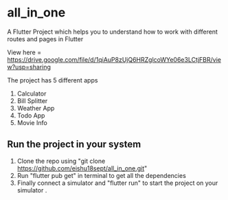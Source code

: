 # all_in_one

A Flutter Project which helps you to understand how to work with different routes and pages in Flutter

View here = https://drive.google.com/file/d/1qiAuP8zUjQ6HRZglcoWYe06e3LCtjFBR/view?usp=sharing

The project has 5 different apps 
1) Calculator 
2) Bill Splitter
3) Weather App
4) Todo App
5) Movie Info 


## Run the project in your system

1) Clone the repo using  "git clone https://github.com/eishu18sept/all_in_one.git"
2) Run "flutter pub get" in terminal to get all the dependencies
3) Finally connect a simulator and "flutter run" to start the project on your simulator .
